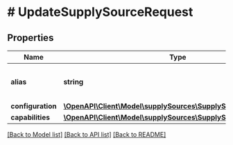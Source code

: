 # # UpdateSupplySourceRequest

## Properties

Name | Type | Description | Notes
------------ | ------------- | ------------- | -------------
**alias** | **string** | The custom alias for this supply source | [optional]
**configuration** | [**\OpenAPI\Client\Model\supplySources\SupplySourceConfiguration**](SupplySourceConfiguration.md) |  | [optional]
**capabilities** | [**\OpenAPI\Client\Model\supplySources\SupplySourceCapabilities**](SupplySourceCapabilities.md) |  | [optional]

[[Back to Model list]](../../README.md#models) [[Back to API list]](../../README.md#endpoints) [[Back to README]](../../README.md)
